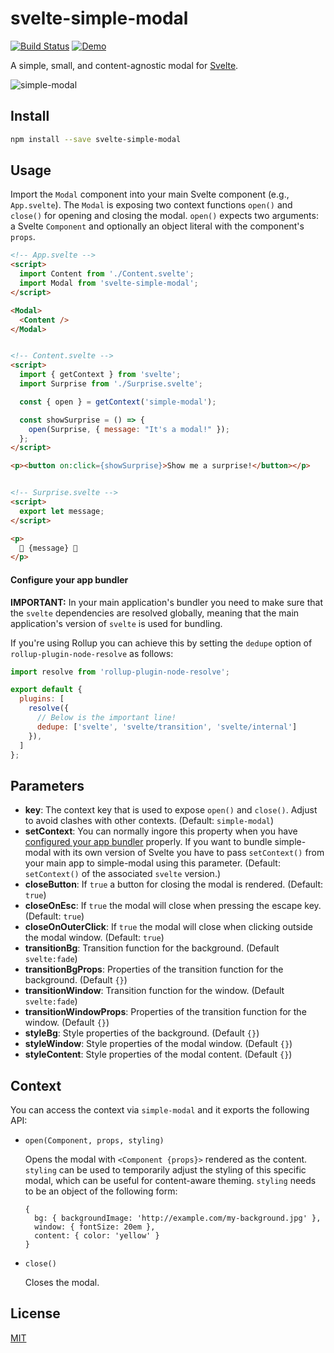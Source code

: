 # svelte-simple-modal

[![Build Status](https://travis-ci.org/flekschas/svelte-simple-modal.svg?branch=master)](https://travis-ci.org/flekschas/svelte-simple-modal)
[![Demo](https://img.shields.io/badge/live-demo-ff69b4.svg)](https://svelte.dev/repl/033e824fad0a4e34907666e7196caec4?version=3.4.1)

A simple, small, and content-agnostic modal for [Svelte](https://svelte.dev).

![simple-modal](https://user-images.githubusercontent.com/932103/57642565-9d335d00-7585-11e9-80c6-e4b835f02428.gif)

## Install

```bash
npm install --save svelte-simple-modal
```

## Usage

Import the `Modal` component into your main Svelte component (e.g., `App.svelte`).
The `Modal` is exposing two context functions `open()` and `close()` for opening
and closing the modal. `open()` expects two arguments: a Svelte `Component` and optionally an object literal with the component's `props`.

```html
<!-- App.svelte -->
<script>
  import Content from './Content.svelte';
  import Modal from 'svelte-simple-modal';
</script>

<Modal>
  <Content />
</Modal>


<!-- Content.svelte -->
<script>
  import { getContext } from 'svelte';
  import Surprise from './Surprise.svelte';

  const { open } = getContext('simple-modal');

  const showSurprise = () => {
    open(Surprise, { message: "It's a modal!" });
  };
</script>

<p><button on:click={showSurprise}>Show me a surprise!</button></p>


<!-- Surprise.svelte -->
<script>
  export let message;
</script>

<p>
  🎉 {message} 🍾
</p>
```

#### Configure your app bundler

**IMPORTANT:** In your main application's bundler you need to make sure that the
`svelte` dependencies are resolved globally, meaning that the main application's
version of `svelte` is used for bundling.

If you're using Rollup you can achieve this by setting the `dedupe` option of `rollup-plugin-node-resolve` as follows:

```js
import resolve from 'rollup-plugin-node-resolve';

export default {
  plugins: [
    resolve({
      // Below is the important line!
      dedupe: ['svelte', 'svelte/transition', 'svelte/internal']
    }),
  ]
};
```


## Parameters

- **key**: The context key that is used to expose `open()` and `close()`. Adjust to avoid clashes with other contexts. (Default: `simple-modal`)
- **setContext**: You can normally ingore this property when you have [configured your app  bundler](#configure-your-app-bundler) properly. If you want to bundle simple-modal with its own version of Svelte you have to pass `setContext()` from your main app to simple-modal using this parameter. (Default: `setContext()` of the associated `svelte` version.)
- **closeButton**: If `true` a button for closing the modal is rendered. (Default: `true`)
- **closeOnEsc**:  If `true` the modal will close when pressing the escape key. (Default: `true`)
- **closeOnOuterClick**:  If `true` the modal will close when clicking outside the modal window. (Default: `true`)
- **transitionBg**: Transition function for the background. (Default `svelte:fade`)
- **transitionBgProps**: Properties of the transition function for the background. (Default `{}`)
- **transitionWindow**: Transition function for the window. (Default `svelte:fade`)
- **transitionWindowProps**: Properties of the transition function for the window. (Default `{}`)
- **styleBg**: Style properties of the background. (Default `{}`)
- **styleWindow**: Style properties of the modal window. (Default `{}`)
- **styleContent**: Style properties of the modal content. (Default `{}`)


## Context

You can access the context via `simple-modal` and it exports the following API:

- `open(Component, props, styling)`

   Opens the modal with `<Component {props}>` rendered as the content. `styling` can be used to temporarily adjust the styling of this specific modal, which can be useful for content-aware theming. `styling` needs to be an object of the following form:

   ```
   {
     bg: { backgroundImage: 'http://example.com/my-background.jpg' },
     window: { fontSize: 20em },
     content: { color: 'yellow' }
   }
   ```

- `close()`

   Closes the modal.


## License

[MIT](LICENSE)

